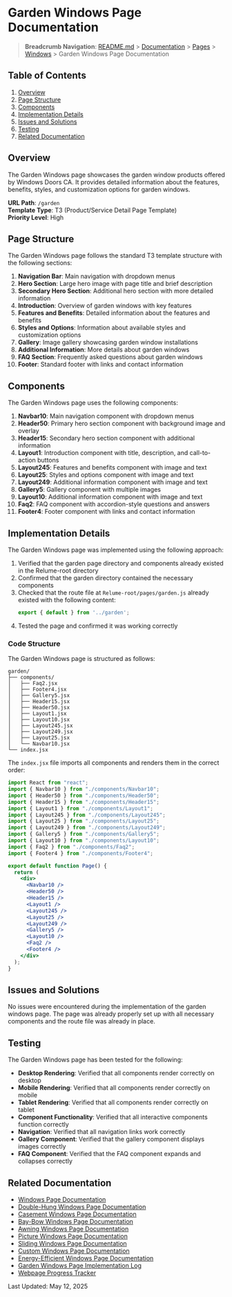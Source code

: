 # Garden Windows Page Documentation

> **Breadcrumb Navigation**: [README.md](../../../README.md) > [Documentation](../../index.md) > [Pages](../index.md) > [Windows](./index.md) > Garden Windows Page Documentation

## Table of Contents

1. [Overview](#overview)
2. [Page Structure](#page-structure)
3. [Components](#components)
4. [Implementation Details](#implementation-details)
5. [Issues and Solutions](#issues-and-solutions)
6. [Testing](#testing)
7. [Related Documentation](#related-documentation)

## Overview

The Garden Windows page showcases the garden window products offered by Windows Doors CA. It provides detailed information about the features, benefits, styles, and customization options for garden windows.

**URL Path**: `/garden`  
**Template Type**: T3 (Product/Service Detail Page Template)  
**Priority Level**: High  

## Page Structure

The Garden Windows page follows the standard T3 template structure with the following sections:

1. **Navigation Bar**: Main navigation with dropdown menus
2. **Hero Section**: Large hero image with page title and brief description
3. **Secondary Hero Section**: Additional hero section with more detailed information
4. **Introduction**: Overview of garden windows with key features
5. **Features and Benefits**: Detailed information about the features and benefits
6. **Styles and Options**: Information about available styles and customization options
7. **Gallery**: Image gallery showcasing garden window installations
8. **Additional Information**: More details about garden windows
9. **FAQ Section**: Frequently asked questions about garden windows
10. **Footer**: Standard footer with links and contact information

## Components

The Garden Windows page uses the following components:

1. **Navbar10**: Main navigation component with dropdown menus
2. **Header50**: Primary hero section component with background image and overlay
3. **Header15**: Secondary hero section component with additional information
4. **Layout1**: Introduction component with title, description, and call-to-action buttons
5. **Layout245**: Features and benefits component with image and text
6. **Layout25**: Styles and options component with image and text
7. **Layout249**: Additional information component with image and text
8. **Gallery5**: Gallery component with multiple images
9. **Layout10**: Additional information component with image and text
10. **Faq2**: FAQ component with accordion-style questions and answers
11. **Footer4**: Footer component with links and contact information

## Implementation Details

The Garden Windows page was implemented using the following approach:

1. Verified that the garden page directory and components already existed in the Relume-root directory
2. Confirmed that the garden directory contained the necessary components
3. Checked that the route file at `Relume-root/pages/garden.js` already existed with the following content:
   ```javascript
   export { default } from '../garden';
   ```
4. Tested the page and confirmed it was working correctly

### Code Structure

The Garden Windows page is structured as follows:

```
garden/
├── components/
│   ├── Faq2.jsx
│   ├── Footer4.jsx
│   ├── Gallery5.jsx
│   ├── Header15.jsx
│   ├── Header50.jsx
│   ├── Layout1.jsx
│   ├── Layout10.jsx
│   ├── Layout245.jsx
│   ├── Layout249.jsx
│   ├── Layout25.jsx
│   └── Navbar10.jsx
└── index.jsx
```

The `index.jsx` file imports all components and renders them in the correct order:

```jsx
import React from "react";
import { Navbar10 } from "./components/Navbar10";
import { Header50 } from "./components/Header50";
import { Header15 } from "./components/Header15";
import { Layout1 } from "./components/Layout1";
import { Layout245 } from "./components/Layout245";
import { Layout25 } from "./components/Layout25";
import { Layout249 } from "./components/Layout249";
import { Gallery5 } from "./components/Gallery5";
import { Layout10 } from "./components/Layout10";
import { Faq2 } from "./components/Faq2";
import { Footer4 } from "./components/Footer4";

export default function Page() {
  return (
    <div>
      <Navbar10 />
      <Header50 />
      <Header15 />
      <Layout1 />
      <Layout245 />
      <Layout25 />
      <Layout249 />
      <Gallery5 />
      <Layout10 />
      <Faq2 />
      <Footer4 />
    </div>
  );
}
```

## Issues and Solutions

No issues were encountered during the implementation of the garden windows page. The page was already properly set up with all necessary components and the route file was already in place.

## Testing

The Garden Windows page has been tested for the following:

- **Desktop Rendering**: Verified that all components render correctly on desktop
- **Mobile Rendering**: Verified that all components render correctly on mobile
- **Tablet Rendering**: Verified that all components render correctly on tablet
- **Component Functionality**: Verified that all interactive components function correctly
- **Navigation**: Verified that all navigation links work correctly
- **Gallery Component**: Verified that the gallery component displays images correctly
- **FAQ Component**: Verified that the FAQ component expands and collapses correctly

## Related Documentation

- [Windows Page Documentation](./windows-page-documentation.md)
- [Double-Hung Windows Page Documentation](./double-hung-page-documentation.md)
- [Casement Windows Page Documentation](./casement-page-documentation.md)
- [Bay-Bow Windows Page Documentation](./bay-bow-page-documentation.md)
- [Awning Windows Page Documentation](./awning-page-documentation.md)
- [Picture Windows Page Documentation](./picture-page-documentation.md)
- [Sliding Windows Page Documentation](./sliding-page-documentation.md)
- [Custom Windows Page Documentation](./custom-page-documentation.md)
- [Energy-Efficient Windows Page Documentation](./energy-efficient-page-documentation.md)
- [Garden Windows Page Implementation Log](../../daily-logs/2025-05-12-garden-page-implementation.md)
- [Webpage Progress Tracker](../../tracking/webpage-progress-tracker.md)

Last Updated: May 12, 2025
